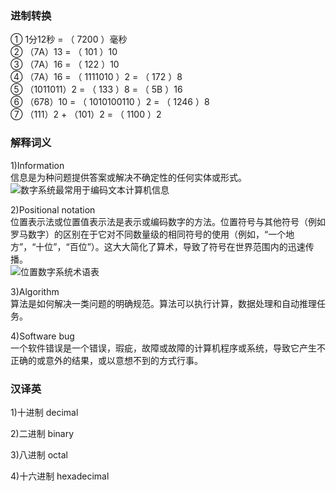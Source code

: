 ### 进制转换
 ① 1分12秒 = （ 7200 ）毫秒  
 ② （7A）13 = （ 101 ）10  
 ③ （7A）16 = （ 122 ）10  
 ④ （7A）16 = （ 1111010 ）2 = （ 172 ）8  
 ⑤ （1011011）2 = （ 133 ）8  = （ 5B ）16  
 ⑥ （678）10 = （ 1010100110 ）2 = （ 1246 ）8  
 ⑦ （111）2 + （101）2 = （ 1100 ）2  


### 解释词义
 1)Information  
 信息是为种问题提供答案或解决不确定性的任何实体或形式。  
 ![数字系统最常用于编码文本计算机信息](https://ws1.sinaimg.cn/large/007kRF1Jgy1fvze6b8hhnj30960b23zc.jpg)  

 2)Positional notation  
 位置表示法或位置值表示法是表示或编码数字的方法。位置符号与其他符号（例如罗马数字）的区别在于它对不同数量级的相同符号的使用（例如，“一个地方”，“十位”，“百位”）。这大大简化了算术，导致了符号在世界范围内的迅速传播。  
 ![位置数字系统术语表](https://ws1.sinaimg.cn/large/007kRF1Jgy1fvzegmygbej30ci09e747.jpg)  

 3)Algorithm  
 算法是如何解决一类问题的明确规范。算法可以执行计算，数据处理和自动推理任务。  

 4)Software bug  
 一个软件错误是一个错误，瑕疵，故障或故障的计算机程序或系统，导致它产生不正确的或意外的结果，或以意想不到的方式行事。  




### 汉译英
 1)十进制  decimal  

 2)二进制  binary  

 3)八进制  octal  

 4)十六进制  hexadecimal
